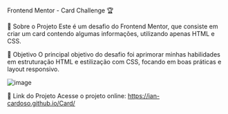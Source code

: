Frontend Mentor - Card Challenge 🏆

📌 Sobre o Projeto
Este é um desafio do Frontend Mentor, que consiste em criar um card contendo algumas informações, utilizando apenas HTML e CSS.

🎯 Objetivo
O principal objetivo do desafio foi aprimorar minhas habilidades em estruturação HTML e estilização com CSS, focando em boas práticas e layout responsivo.

![image](https://github.com/user-attachments/assets/cd6fb3b2-8b8e-4dab-b445-ef5addc7f678)

🔗 Link do Projeto
Acesse o projeto online: https://ian-cardoso.github.io/Card/
